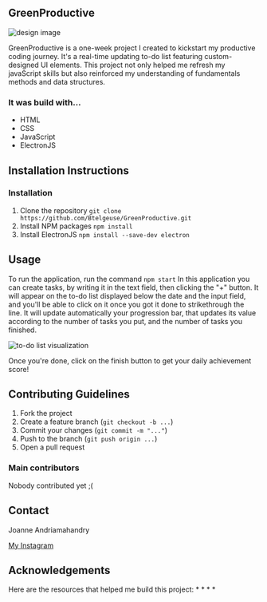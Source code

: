 ## GreenProductive

![design image](https://github.com/user-attachments/assets/ff506f03-9aeb-4eec-a86e-374c3f80aa0a)

GreenProductive is a one-week project I created to kickstart my productive coding journey. It's a real-time updating to-do list
featuring custom-designed UI elements. This project not only helped me refresh my javaScript skills but also reinforced my
understanding of fundamentals methods and data structures.
### It was build with...
* HTML
* CSS
* JavaScript
* ElectronJS

## Installation Instructions

### Installation
1. Clone the repository
```git clone https://github.com/Btelgeuse/GreenProductive.git```
2. Install NPM packages
```npm install```
3. Install ElectronJS
```npm install --save-dev electron```

## Usage

To run the application, run the command ```npm start```
In this application you can create tasks, by writing it in the text field, then clicking the "+" button. It will appear on the
to-do list displayed below the date and the input field, and you'll be able to click on it once you got it done to strikethrough
the line. It will update automatically your progression bar, that updates its value according to the number of tasks you put, and
the number of tasks you finished.

![to-do list visualization](https://github.com/user-attachments/assets/90c264ea-229a-418a-8603-c8b7d30647a6)

Once you're done, click on the finish button to get your daily achievement score!

## Contributing Guidelines

1. Fork the project
2. Create a feature branch (```git checkout -b ...```)
3. Commit your changes (```git commit -m "..."```)
4. Push to the branch (```git push origin ...```)
5. Open a pull request

### Main contributors
Nobody contributed yet ;(

## Contact
Joanne Andriamahandry

[My Instagram](https://www.instagram.com/b.telgeuse/)

## Acknowledgements
Here are the resources that helped me build this project:
*
*
*
*

